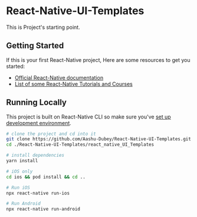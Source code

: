 # React-Native-UI-Templates

This is Project's starting point.

## Getting Started

If this is your first React-Native project, Here are some resources to get you started:

- [Official React-Native documentation](https://reactnative.dev/docs/getting-started)
- [List of some React-Native Tutorials and Courses](https://hackr.io/tutorials/learn-react-native)

## Running Locally

This project is built on React-Native CLI so make sure you've [set up development environment](https://reactnative.dev/docs/environment-setup).

```bash
# clone the project and cd into it
git clone https://github.com/Aashu-Dubey/React-Native-UI-Templates.git
cd ./React-Native-UI-Templates/react_native_UI_Templates

# install dependencies
yarn install

# iOS only
cd ios && pod install && cd ..

# Run iOS
npx react-native run-ios

# Run Android
npx react-native run-android

```
